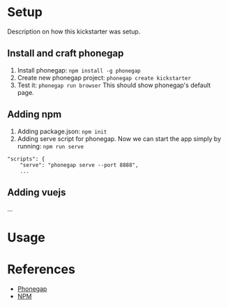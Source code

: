 # Setup
Description on how this kickstarter was setup.

## Install and craft phonegap
1. Install phonegap: `npm install -g phonegap`
1. Create new phonegap project: `phonegap create kickstarter`
1. Test it: `phonegap run browser`
This should show phonegap's default page.

## Adding npm
1. Adding package.json: `npm init`
1. Adding serve script for phonegap. Now we can start the app simply by running: `npm run serve`
```
"scripts": {
    "serve": "phonegap serve --port 8888",
    ...
```

## Adding vuejs
...

# Usage


# References
* [Phonegap](https://phonegap.com/)
* [NPM](https://www.npmjs.com/)